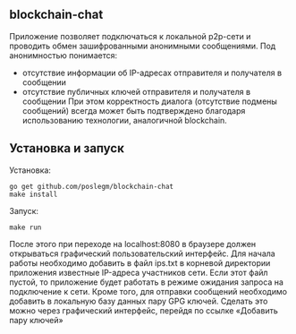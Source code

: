 ## blockchain-chat

Приложение позволяет подключаться к локальной p2p-сети и проводить обмен зашифрованными анонимными сообщениями. Под анонимностью понимается:
- отсутствие информации об IP-адресах отправителя и получателя в сообщении
- отсутствие публичных ключей отправителя и получателя в сообщении
При этом корректность диалога (отсутствие подмены сообщений) всегда может быть подтверждено благодаря использованию технологии, аналогичной blockchain.

## Установка и запуск
Установка:
```
go get github.com/poslegm/blockchain-chat
make install
```
Запуск:
```
make run
```

После этого при переходе на localhost:8080 в браузере должен открываться графический пользовательский интерфейс.
Для начала работы необходимо добавить в файл ips.txt в корневой директории приложения известные IP-адреса участников сети. Если этот файл пустой, то приложение будет работать в режиме ожидания запроса на подключение к сети.
Кроме того, для отправки сообщений необходимо добавить в локальную базу данных пару GPG ключей. Сделать это можно через графический интерфейс, перейдя по ссылке «Добавить пару ключей»
